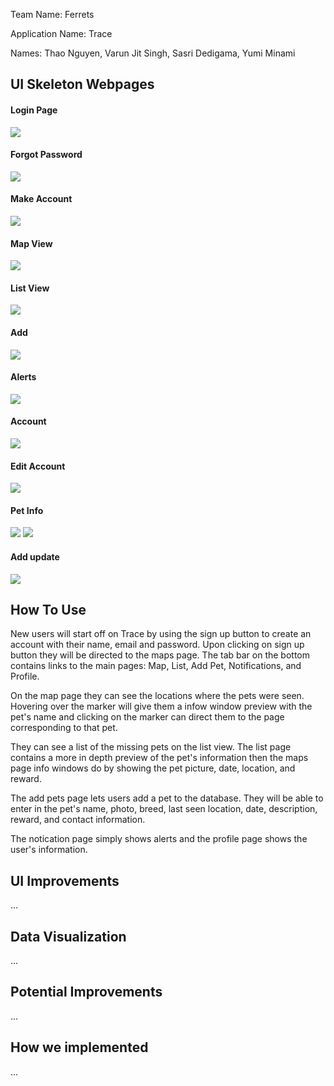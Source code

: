 Team Name: Ferrets

Application Name: Trace

Names:
Thao Nguyen,
Varun Jit Singh,
Sasri Dedigama,
Yumi Minami

## UI Skeleton Webpages

#### Login Page
![](1.PNG)
#### Forgot Password
![](2.PNG)
#### Make Account
![](3.PNG)
#### Map View
![](4.PNG)
#### List View
![](5.PNG)
#### Add
![](6.PNG)
#### Alerts
![](7.PNG)
#### Account
![](8.PNG)
#### Edit Account
![](9.PNG)
#### Pet Info
![](10.PNG)
![](11.PNG)
#### Add update
![](12.PNG)



## How To Use
New users will start off on Trace by using the sign up button to create an account with their name, email and password. Upon clicking on sign up button they will be directed to the maps page. The tab bar on the bottom contains links to the main pages: Map, List, Add Pet, Notifications, and Profile. 

On the map page they can see the locations where the pets were seen. Hovering over the marker will give them a infow window preview with the pet's name and clicking on the marker can direct them to the page corresponding to that pet. 

They can see a list of the missing pets on the list view. The list page contains a more in depth preview of the pet's information then the maps page info windows do by showing the pet picture, date, location, and reward. 

The add pets page lets users add a pet to the database. They will be able to enter in the pet's name, photo, breed, last seen location, date, description, reward, and contact information. 

The notication page simply shows alerts and the profile page shows the user's information. 

## UI Improvements
...

## Data Visualization
...

## Potential Improvements
...

## How we implemented
...



